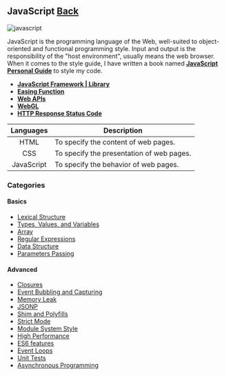 ## JavaScript [Back](./../ProgrammingMenu.md)

![javascript](https://aleen42.github.io/badges/src/javascript.svg)

JavaScript is the programming language of the Web, well-suited to object-oriented and functional programming style. Input and output is the responsibility of the "host environment", usually means the web browser. When it comes to the style guide, I have written a book named [**JavaScript Personal Guide**](https://aleen42.gitbooks.io/javascript/content/) to style my code.

* [**JavaScript Framework | Library**](./Framework/Framework.md)
* [**Easing Function**](./easing/easing.md)
* [**Web APIs**](./web_api/web_api.md)
* [**WebGL**](./webgl/webgl.md)
* [**HTTP Response Status Code**](./http_reponse_status_code/http_reponse_status_code.md)

Languages|Description
:----:|-----
HTML|To specify the content of web pages.
CSS|To specify the presentation of web pages.
JavaScript|To specify the behavior of web pages.

### Categories

#### Basics

* [Lexical Structure](./Lexical/Lexical.md)
* [Types, Values, and Variables](./Type/Type.md)
* [Array](./array/array.md)
* [Regular Expressions](./regular/regular.md)
* [Data Structure](./data_structure/data_structure.md)
* [Parameters Passing](./parameter/parameter.md)

#### Advanced

* [Closures](./closure/closure.md)
* [Event Bubbling and Capturing](./bubble_and_capture/bubble_and_capture.md)
* [Memory Leak](./memory_leak/memory_leak.md)
* [JSONP](./jsonp/jsonp.md)
* [Shim and Polyfills](./shim_and_polyfills/shim_and_polyfills.md)
* [Strict Mode](./strict_mode/strict_mode.md)
* [Module System Style](./module_system_style/module_system_style.md)
* [High Performance](./high_performance/high_performance.md)
* [ES6 features](./es6/es6.md)
* [Event Loops](./events_loop/events_loop.md)
* [Unit Tests](./unit_tests/unit_tests.md)
* [Asynchronous Programming](./async_programming/async_programming.md)